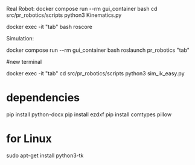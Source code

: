 
Real Robot:
  docker compose run --rm gui_container bash
  cd src/pr_robotics/scripts
  python3 Kinematics.py
  
  docker exec -it "tab" bash
  roscore

Simulation:

  docker compose run --rm gui_container bash
  roslaunch pr_robotics "tab"

  #new terminal

  docker exec -it "tab"
  cd src/pr_robotics/scripts
  python3  sim_ik_easy.py


# dependencies 
pip install python-docx
pip install ezdxf
pip install comtypes pillow 




# for Linux 
sudo apt-get install python3-tk
